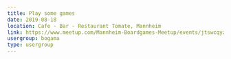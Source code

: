 ```yaml
---
title: Play some games
date: 2019-08-18
location: Cafe - Bar - Restaurant Tomate, Mannheim
link: https://www.meetup.com/Mannheim-Boardgames-Meetup/events/jtswcqyzlbxb/
usergroup: bogama
type: usergroup
---
```

